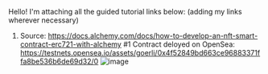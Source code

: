 Hello! I'm attaching all the guided tutorial links below: (adding my links wherever necessary)

1. Source: https://docs.alchemy.com/docs/how-to-develop-an-nft-smart-contract-erc721-with-alchemy
#1 Contract deloyed on OpenSea: https://testnets.opensea.io/assets/goerli/0x4f52849bd663ce96883371ffa8be536b6de69d32/0
![image](https://user-images.githubusercontent.com/116885361/199215239-8026fc62-1031-4586-93b5-99da6d8c8838.png)

